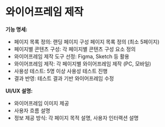 # 와이어프레임 제작

<p><b>기능 명세:</b></p><ul><li>페이지 목록 정의: 랜딩 페이지 구성 페이지 목록 정의 (최소 5페이지)</li><li>페이지별 콘텐츠 구성: 각 페이지별 콘텐츠 구성 요소 정의</li><li>와이어프레임 제작 도구 선정: Figma, Sketch 등 활용</li><li>와이어프레임 제작: 각 페이지별 와이어프레임 제작 (PC, 모바일)</li><li>사용성 테스트: 5명 이상 사용성 테스트 진행</li><li>결과 반영: 테스트 결과 기반 와이어프레임 수정</li></ul><p><b>UI/UX 설명:</b></p><ul><li>와이어프레임 이미지 제공</li><li>사용자 흐름 설명</li><li>정보 제공 방식: 각 페이지 목적 설명, 사용자 인터랙션 설명</li></ul>